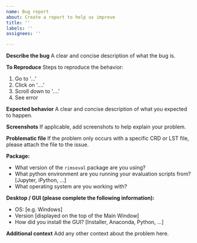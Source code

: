 ```yaml
---
name: Bug report
about: Create a report to help us improve
title: ''
labels: ''
assignees: ''

---
```


**Describe the bug**
A clear and concise description of what the bug is.

**To Reproduce**
Steps to reproduce the behavior:
1. Go to '...'
2. Click on '....'
3. Scroll down to '....'
4. See error

**Expected behavior**
A clear and concise description of what you expected to happen.

**Screenshots**
If applicable, add screenshots to help explain your problem.

**Problematic file**
If the problem only occurs with a specific CRD or LST file, please attach the file to the issue.

**Package:**
 - What version of the `rimseval` package are you using?
 - What python environment are you running your evaluation scripts from? [Jupyter, iPython, ...]
 - What operating system are you working with?

**Desktop / GUI (please complete the following information):**
 - OS: [e.g. Windows]
 - Version [displayed on the top of the Main Window]
 - How did you install the GUI? [Installer, Anaconda, Python, ...]

**Additional context**
Add any other context about the problem here.
